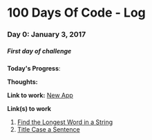 # 100 Days Of Code - Log

### Day 0: January 3, 2017
##### First day of challenge

**Today's Progress**:

**Thoughts:**

**Link to work:** [New App](http://www.example.com)

**Link(s) to work**
1. [Find the Longest Word in a String](https://www.freecodecamp.com/challenges/find-the-longest-word-in-a-string)
2. [Title Case a Sentence](https://www.freecodecamp.com/challenges/title-case-a-sentence)
